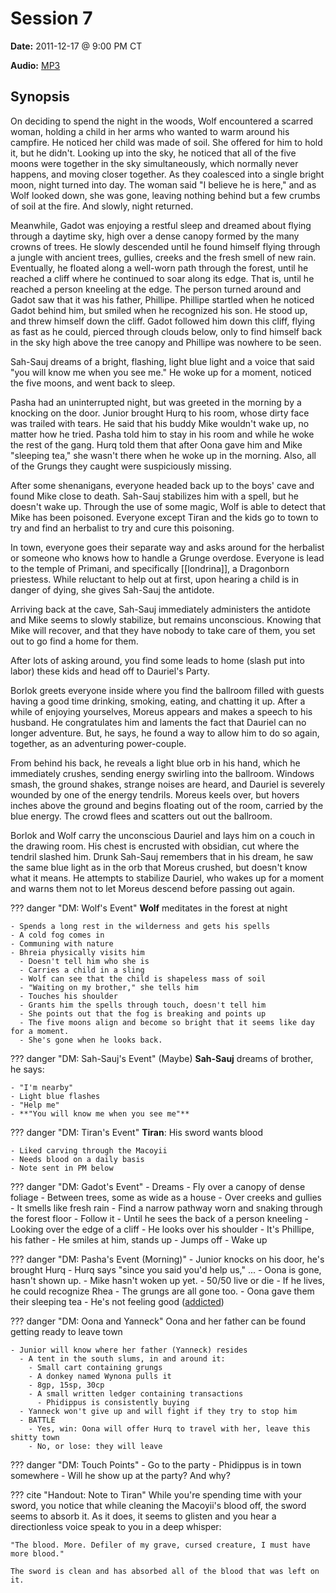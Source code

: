 # Session 7

**Date:** 2011-12-17 @ 9:00 PM CT

**Audio:** [MP3](https://drive.google.com/file/d/1Sg-RShM0HrHZXmsSOHYSQP2VlPC6ldJ8/view?usp=sharing)

## Synopsis

On deciding to spend the night in the woods, Wolf encountered a scarred woman, holding a child in her arms who wanted to warm around his campfire. He noticed her child was made of soil. She offered for him to hold it, but he didn't. Looking up into the sky, he noticed that all of the five moons were together in the sky simultaneously, which normally never happens, and moving closer together. As they coalesced into a single bright moon, night turned into day. The woman said "I believe he is here," and as Wolf looked down, she was gone, leaving nothing behind but a few crumbs of soil at the fire. And slowly, night returned.

Meanwhile, Gadot was enjoying a restful sleep and dreamed about flying through a daytime sky, high over a dense canopy formed by the many crowns of trees. He slowly descended until he found himself flying through a jungle with ancient trees, gullies, creeks and the fresh smell of new rain. Eventually, he floated along a well-worn path through the forest, until he reached a cliff where he continued to soar along its edge. That is, until he reached a person kneeling at the edge. The person turned around and Gadot saw that it was his father, Phillipe. Phillipe startled when he noticed Gadot behind him, but smiled when he recognized his son. He stood up, and threw himself down the cliff. Gadot followed him down this cliff, flying as fast as he could, pierced through clouds below, only to find himself back in the sky high above the tree canopy and Phillipe was nowhere to be seen.

Sah-Sauj dreams of a bright, flashing, light blue light and a voice that said "you will know me when you see me." He woke up for a moment, noticed the five moons, and went back to sleep.

Pasha had an uninterrupted night, but was greeted in the morning by a knocking on the door. Junior brought Hurq to his room, whose dirty face was trailed with tears. He said that his buddy Mike wouldn't wake up, no matter how he tried. Pasha told him to stay in his room and while he woke the rest of the gang. Hurq told them that after Oona gave him and Mike "sleeping tea," she wasn't there when he woke up in the morning. Also, all of the Grungs they caught were suspiciously missing.

After some shenanigans, everyone headed back up to the boys' cave and found Mike close to death. Sah-Sauj stabilizes him with a spell, but he doesn't wake up. Through the use of some magic, Wolf is able to detect that Mike has been poisoned. Everyone except Tiran and the kids go to town to try and find an herbalist to try and cure this poisoning.

In town, everyone goes their separate way and asks around for the herbalist or someone who knows how to handle a Grunge overdose. Everyone is lead to the temple of Primani, and specifically [[londrina]], a Dragonborn priestess. While reluctant to help out at first, upon hearing a child is in danger of dying, she gives Sah-Sauj the antidote.

Arriving back at the cave, Sah-Sauj immediately administers the antidote and Mike seems to slowly stabilize, but remains unconscious. Knowing that Mike will recover, and that they have nobody to take care of them, you set out to go find a home for them.

After lots of asking around, you find some leads to home (slash put into labor) these kids and head off to Dauriel's Party.

Borlok greets everyone inside where you find the ballroom filled with guests having a good time drinking, smoking, eating, and chatting it up. After a while of enjoying yourselves, Moreus appears and makes a speech to his husband. He congratulates him and laments the fact that Dauriel can no longer adventure. But, he says, he found a way to allow him to do so again, together, as an adventuring power-couple.

From behind his back, he reveals a light blue orb in his hand, which he immediately crushes, sending energy swirling into the ballroom. Windows smash, the ground shakes, strange noises are heard, and Dauriel is severely wounded by one of the energy tendrils. Moreus keels over, but hovers inches above the ground and begins floating out of the room, carried by the blue energy. The crowd flees and scatters out out the ballroom.

Borlok and Wolf carry the unconscious Dauriel and lays him on a couch in the drawing room. His chest is encrusted with obsidian, cut where the tendril slashed him. Drunk Sah-Sauj remembers that in his dream, he saw the same blue light as in the orb that Moreus crushed, but doesn't know what it means. He attempts to stabilize Dauriel, who wakes up for a moment and warns them not to let Moreus descend before passing out again.

??? danger "DM: Wolf's Event"
    **Wolf** meditates in the forest at night

    - Spends a long rest in the wilderness and gets his spells
    - A cold fog comes in
    - Communing with nature
    - Bhreia physically visits him
      - Doesn't tell him who she is
      - Carries a child in a sling
      - Wolf can see that the child is shapeless mass of soil
      - "Waiting on my brother," she tells him
      - Touches his shoulder
      - Grants him the spells through touch, doesn't tell him
      - She points out that the fog is breaking and points up
      - The five moons align and become so bright that it seems like day for a moment.
      - She's gone when he looks back.

??? danger "DM: Sah-Sauj's Event"
    (Maybe) **Sah-Sauj** dreams of brother, he says:

    - "I'm nearby"
    - Light blue flashes
    - "Help me"
    - **"You will know me when you see me"**

??? danger "DM: Tiran's Event"
    **Tiran**: His sword wants blood

    - Liked carving through the Macoyii
    - Needs blood on a daily basis
    - Note sent in PM below

??? danger "DM: Gadot's Event"
    - Dreams
    - Fly over a canopy of dense foliage
    - Between trees, some as wide as a house
    - Over creeks and gullies
    - It smells like fresh rain
    - Find a narrow pathway worn and snaking through the forest floor
    - Follow it
    - Until he sees the back of a person kneeling
    - Looking over the edge of a cliff
    - He looks over his shoulder
    - It's Phillipe, his father
    - He smiles at him, stands up
    - Jumps off
    - Wake up

??? danger "DM: Pasha's Event (Morning)"
    - Junior knocks on his door, he's brought Hurq
    - Hurq says "since you said you'd help us," ...
    - Oona is gone, hasn't shown up.
    - Mike hasn't woken up yet.
      - 50/50 live or die
      - If he lives, he could recognize Rhea
    - The grungs are all gone too.
    - Oona gave them their sleeping tea
    - He's not feeling good ([addicted](../../items/grungine.md))

??? danger "DM: Oona and Yanneck"
    Oona and her father can be found getting ready to leave town

    - Junior will know where her father (Yanneck) resides
      - A tent in the south slums, in and around it:
        - Small cart containing grungs
        - A donkey named Wynona pulls it
        - 8gp, 15sp, 30cp
        - A small written ledger containing transactions
          - Phidippus is consistently buying
      - Yanneck won't give up and will fight if they try to stop him
      - BATTLE
        - Yes, win: Oona will offer Hurq to travel with her, leave this shitty town
        - No, or lose: they will leave

??? danger "DM: Touch Points"
    - Go to the party
    - Phidippus is in town somewhere
      - Will he show up at the party? And why?

??? cite "Handout: Note to Tiran"
    While you're spending time with your sword, you notice that while cleaning the Macoyii's blood off, the sword seems to absorb it. As it does, it seems to glisten and you hear a directionless voice speak to you in a deep whisper:

    "The blood. More. Defiler of my grave, cursed creature, I must have more blood."

    The sword is clean and has absorbed all of the blood that was left on it.

